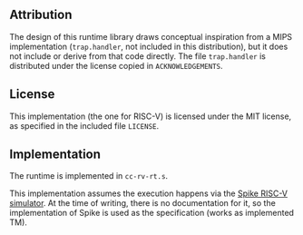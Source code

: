 ## Attribution

The design of this runtime library draws conceptual inspiration from a MIPS
implementation (`trap.handler`, not included in this distribution), but it does
not include or derive from that code directly. The file `trap.handler` is
distributed under the license copied in `ACKNOWLEDGEMENTS`.

## License

This implementation (the one for RISC-V) is licensed under the MIT license, as
specified in the included file `LICENSE`.

## Implementation

The runtime is implemented in `cc-rv-rt.s`.

This implementation assumes the execution happens via the [Spike RISC-V
simulator][1]. At the time of writing, there is no documentation for it, so the
implementation of Spike is used as the specification (works as implemented TM).

[1]: https://github.com/riscv-software-src/riscv-isa-sim
